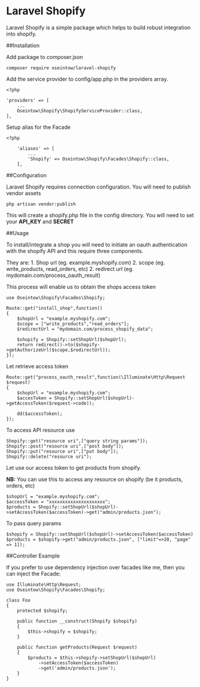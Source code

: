 # Laravel Shopify

Laravel Shopify is a simple package which helps to build robust integration into shopify.

##Installation

Add package to composer.json

    composer require oseintow/laravel-shopify

Add the service provider to config/app.php in the providers array.

```php5
<?php

'providers' => [
    ...
    Oseintow\Shopify\ShopifyServiceProvider::class,
],
```

Setup alias for the Facade

```php5
<?php

    'aliases' => [
        ...
        'Shopify' => Oseintow\Shopify\Facades\Shopify::class,
    ],
```

##Configuration

Laravel Shopify requires connection configuration. You will need to publish vendor assets

    php artisan vendor:publish

This will create a shopify.php file in the config directory. You will need to set your **API_KEY** and **SECRET**

##Usage

To install/integrate a shop you will need to initiate an oauth authentication with the shopify API and this require three components.

They are:
    1. Shop url (eg. example.myshopify.com)
    2. scope (eg. write_products, read_orders, etc)
    2. redirect url (eg. mydomain.com/process_oauth_result)

This process will enable us to obtain the shops access token

```php5
use Oseintow\Shopify\Facades\Shopify;

Route::get("install_shop",function()
{
    $shopUrl = "example.myshopify.com";
    $scope = ["write_products","read_orders"];
    $redirectUrl = "mydomain.com/process_shopify_data";

    $shopify = Shopify::setShopUrl($shopUrl);
    return redirect()->to($shopify->getAuthorizeUrl($scope,$redirectUrl));
});
```

Let retrieve access token

```php5
Route::get("process_oauth_result",function(\Illuminate\Http\Request $request)
{
    $shopUrl = "example.myshopify.com";
    $accesToken = Shopify::setShopUrl($shopUrl)->getAccessToken($request->code));

    dd($accessToken);
});
```

To access API resource use

```php5
Shopify::get("resource uri",["query string params"]);
Shopify::post("resource uri",["post body"]);
Shopify::put("resource uri",["put body"]);
Shopify::delete("resource uri");
```

Let use our access token to get products from shopify.

**NB:** You can use this to access any resource on shopify (be it products, orders, etc)

```php5
$shopUrl = "example.myshopify.com";
$accessToken = "xxxxxxxxxxxxxxxxxxxxx";
$products = Shopify::setShopUrl($shopUrl)->setAccessToken($accessToken)->get("admin/products.json");
```

To pass query params

```php5
$shopify = Shopify::setShopUrl($shopUrl)->setAccessToken($accessToken)
$products = $shopify->get("admin/products.json", ["limit"=>20, "page" => 1]);
```

##Controller Example

If you prefer to use dependency injection over facades like me, then you can inject the Facade:

```php5
use Illuminate\Http\Request;
use Oseintow\Shopify\Facades\Shopify;

class Foo
{
    protected $shopify;

    public function __construct(Shopify $shopify)
    {
        $this->shopify = $shopify;
    }

    public function getProducts(Request $request)
    {
        $products = $this->shopify->setShopUrl($shopUrl)
            ->setAccessToken($accessToken)
            ->get('admin/products.json');
    }
}
```














